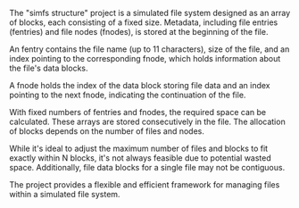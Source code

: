 
The "simfs structure" project is a simulated file system designed as an array of blocks, each consisting of a fixed size. Metadata, including file entries (fentries) and file nodes (fnodes), is stored at the beginning of the file.

An fentry contains the file name (up to 11 characters), size of the file, and an index pointing to the corresponding fnode, which holds information about the file's data blocks.

A fnode holds the index of the data block storing file data and an index pointing to the next fnode, indicating the continuation of the file.

With fixed numbers of fentries and fnodes, the required space can be calculated. These arrays are stored consecutively in the file. The allocation of blocks depends on the number of files and nodes.

While it's ideal to adjust the maximum number of files and blocks to fit exactly within N blocks, it's not always feasible due to potential wasted space. Additionally, file data blocks for a single file may not be contiguous.

The project provides a flexible and efficient framework for managing files within a simulated file system.
